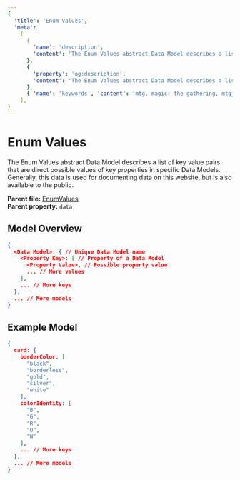 ```yaml
---
{
  'title': 'Enum Values',
  'meta':
    [
      {
        'name': 'description',
        'content': 'The Enum Values abstract Data Model describes a list of key value pairs that are direct possible values of key properties in specific Data Models.',
      },
      {
        'property': 'og:description',
        'content': 'The Enum Values abstract Data Model describes a list of key value pairs that are direct possible values of key properties in specific Data Models.',
      },
      { 'name': 'keywords', 'content': 'mtg, magic: the gathering, mtgjson, json, enum values, values' },
    ],
}
---
```


# Enum Values

The Enum Values abstract Data Model describes a list of key value pairs that are direct possible values of key properties in specific Data Models. Generally, this data is used for documenting data on this website, but is also available to the public.

**Parent file:** [EnumValues](/downloads/all-files/#enumvalues)  
**Parent property:** `data`

## Model Overview

```json
{
  <Data Model>: { // Unique Data Model name
    <Property Key>: [ // Property of a Data Model
      <Property Value>, // Possible property value
      ... // More values
    ],
    ... // More keys
  },
  ... // More models
}
```

## Example Model

```json
{
  card: {
    borderColor: [
      "black",
      "borderless",
      "gold",
      "silver",
      "white"
    ],
    colorIdentity: [
      "B",
      "G",
      "R",
      "U",
      "W"
    ],
    ... // More keys
  },
  ... // More models
}
```
